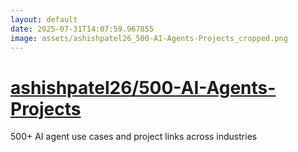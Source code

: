 ```yaml
---
layout: default
date: 2025-07-31T14:07:59.967855
image: assets/ashishpatel26_500-AI-Agents-Projects_cropped.png
---
```


# [ashishpatel26/500-AI-Agents-Projects](https://github.com/ashishpatel26/500-AI-Agents-Projects)

500+ AI agent use cases and project links across industries
